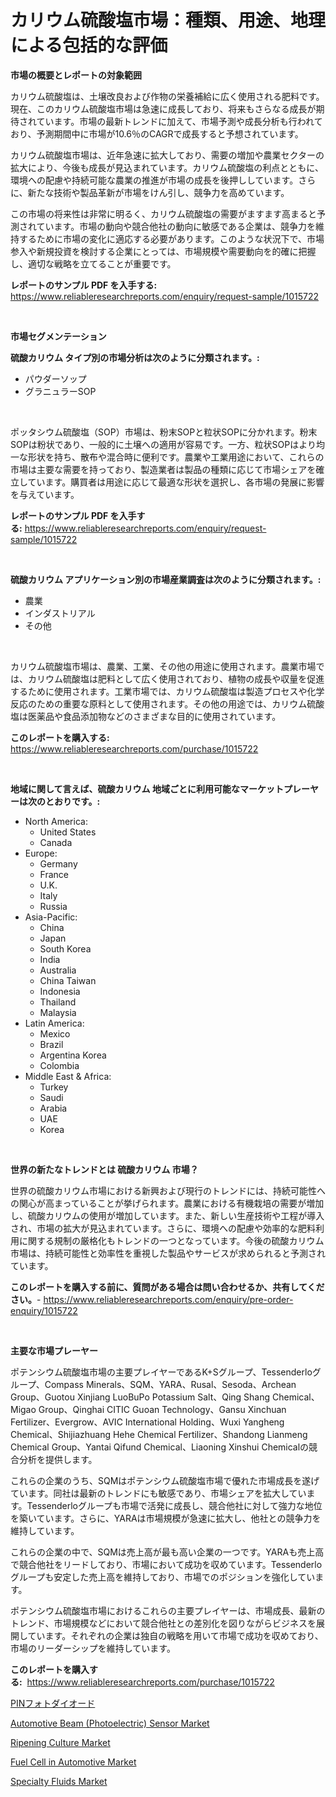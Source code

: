 <p><h1>カリウム硫酸塩市場：種類、用途、地理による包括的な評価</h1></p><p><strong>市場の概要とレポートの対象範囲</strong></p>
<p><p>カリウム硫酸塩は、土壌改良および作物の栄養補給に広く使用される肥料です。現在、このカリウム硫酸塩市場は急速に成長しており、将来もさらなる成長が期待されています。市場の最新トレンドに加えて、市場予測や成長分析も行われており、予測期間中に市場が10.6％のCAGRで成長すると予想されています。</p><p>カリウム硫酸塩市場は、近年急速に拡大しており、需要の増加や農業セクターの拡大により、今後も成長が見込まれています。カリウム硫酸塩の利点とともに、環境への配慮や持続可能な農業の推進が市場の成長を後押ししています。さらに、新たな技術や製品革新が市場をけん引し、競争力を高めています。</p><p>この市場の将来性は非常に明るく、カリウム硫酸塩の需要がますます高まると予測されています。市場の動向や競合他社の動向に敏感である企業は、競争力を維持するために市場の変化に適応する必要があります。このような状況下で、市場参入や新規投資を検討する企業にとっては、市場規模や需要動向を的確に把握し、適切な戦略を立てることが重要です。</p></p>
<p><strong>レポートのサンプル PDF を入手する:</strong> <a href="https://www.reliableresearchreports.com/enquiry/request-sample/1015722">https://www.reliableresearchreports.com/enquiry/request-sample/1015722</a></p>
<p>&nbsp;</p>
<p><strong>市場セグメンテーション</strong></p>
<p><strong>硫酸カリウム タイプ別の市場分析は次のように分類されます。:</strong></p>
<p><ul><li>パウダーソップ</li><li>グラニュラーSOP</li></ul></p>
<p>&nbsp;</p>
<p><p>ポッタシウム硫酸塩（SOP）市場は、粉末SOPと粒状SOPに分かれます。粉末SOPは粉状であり、一般的に土壌への適用が容易です。一方、粒状SOPはより均一な形状を持ち、散布や混合時に便利です。農業や工業用途において、これらの市場は主要な需要を持っており、製造業者は製品の種類に応じて市場シェアを確立しています。購買者は用途に応じて最適な形状を選択し、各市場の発展に影響を与えています。</p></p>
<p><strong>レポートのサンプル PDF を入手する:</strong>&nbsp;<a href="https://www.reliableresearchreports.com/enquiry/request-sample/1015722">https://www.reliableresearchreports.com/enquiry/request-sample/1015722</a></p>
<p>&nbsp;</p>
<p><strong> 硫酸カリウム アプリケーション別の市場産業調査は次のように分類されます。:</strong></p>
<p><ul><li>農業</li><li>インダストリアル</li><li>その他</li></ul></p>
<p>&nbsp;</p>
<p><p>カリウム硫酸塩市場は、農業、工業、その他の用途に使用されます。農業市場では、カリウム硫酸塩は肥料として広く使用されており、植物の成長や収量を促進するために使用されます。工業市場では、カリウム硫酸塩は製造プロセスや化学反応のための重要な原料として使用されます。その他の用途では、カリウム硫酸塩は医薬品や食品添加物などのさまざまな目的に使用されています。</p></p>
<p><strong>このレポートを購入する:</strong>&nbsp; <a href="https://www.reliableresearchreports.com/purchase/1015722">https://www.reliableresearchreports.com/purchase/1015722</a></p>
<p>&nbsp;</p>
<p><strong>地域に関して言えば、硫酸カリウム 地域ごとに利用可能なマーケットプレーヤーは次のとおりです。:</strong></p>
<p><ul>
    <li>
        North America:
        <ul>
            <li>United States</li>
            <li>Canada</li>
        </ul>
    </li>
    <li>
        Europe:
        <ul>
            <li>Germany</li>
            <li>France</li>
            <li>U.K.</li>
            <li>Italy</li>
            <li>Russia</li>
        </ul>
    </li>
    <li>
        Asia-Pacific:
        <ul>
            <li>China</li>
            <li>Japan</li>
            <li>South Korea</li>
            <li>India</li>
            <li>Australia</li>
            <li>China Taiwan</li>
            <li>Indonesia</li>
            <li>Thailand</li>
            <li>Malaysia</li>
        </ul>
    </li>
    <li>
        Latin America:
        <ul>
            <li>Mexico</li>
            <li>Brazil</li>
            <li>Argentina Korea</li>
            <li>Colombia</li>
        </ul>
    </li>
    <li>
        Middle East & Africa:
        <ul>
            <li>Turkey</li>
            <li>Saudi</li>
            <li>Arabia</li>
            <li>UAE</li>
            <li>Korea</li>
        </ul>
    </li>
    </ul></p>
<p>&nbsp;</p>
<p><strong>世界の新たなトレンドとは 硫酸カリウム 市場？</strong></p>
<p><p>世界の硫酸カリウム市場における新興および現行のトレンドには、持続可能性への関心が高まっていることが挙げられます。農業における有機栽培の需要が増加し、硫酸カリウムの使用が増加しています。また、新しい生産技術や工程が導入され、市場の拡大が見込まれています。さらに、環境への配慮や効率的な肥料利用に関する規制の厳格化もトレンドの一つとなっています。今後の硫酸カリウム市場は、持続可能性と効率性を重視した製品やサービスが求められると予測されています。</p></p>
<p><strong>このレポートを購入する前に、質問がある場合は問い合わせるか、共有してください。</strong>- <a href="https://www.reliableresearchreports.com/enquiry/pre-order-enquiry/1015722">https://www.reliableresearchreports.com/enquiry/pre-order-enquiry/1015722</a></p>
<p>&nbsp;</p>
<p><strong>主要な市場プレーヤー</strong></p>
<p><p>ポテンシウム硫酸塩市場の主要プレイヤーであるK+Sグループ、Tessenderloグループ、Compass Minerals、SQM、YARA、Rusal、Sesoda、Archean Group、Guotou Xinjiang LuoBuPo Potassium Salt、Qing Shang Chemical、Migao Group、Qinghai CITIC Guoan Technology、Gansu Xinchuan Fertilizer、Evergrow、AVIC International Holding、Wuxi Yangheng Chemical、Shijiazhuang Hehe Chemical Fertilizer、Shandong Lianmeng Chemical Group、Yantai Qifund Chemical、Liaoning Xinshui Chemicalの競合分析を提供します。 </p><p>これらの企業のうち、SQMはポテンシウム硫酸塩市場で優れた市場成長を遂げています。同社は最新のトレンドにも敏感であり、市場シェアを拡大しています。Tessenderloグループも市場で活発に成長し、競合他社に対して強力な地位を築いています。さらに、YARAは市場規模が急速に拡大し、他社との競争力を維持しています。</p><p>これらの企業の中で、SQMは売上高が最も高い企業の一つです。YARAも売上高で競合他社をリードしており、市場において成功を収めています。Tessenderloグループも安定した売上高を維持しており、市場でのポジションを強化しています。</p><p>ポテンシウム硫酸塩市場におけるこれらの主要プレイヤーは、市場成長、最新のトレンド、市場規模などにおいて競合他社との差別化を図りながらビジネスを展開しています。それぞれの企業は独自の戦略を用いて市場で成功を収めており、市場のリーダーシップを維持しています。</p></p>
<p><strong>このレポートを購入する:</strong>&nbsp;&nbsp;<a href="https://www.reliableresearchreports.com/purchase/1015722">https://www.reliableresearchreports.com/purchase/1015722</a></p>
<p><p><a href="https://github.com/oqoeusbvpadwjs08/Market-Research-Report-List-1/blob/main/2630573189739.md">PINフォトダイオード</a></p><p><a href="https://issuu.com/reportprime-2/docs/automotive-beam-photoelectric-sensor-market-size-2">Automotive Beam (Photoelectric) Sensor Market</a></p><p><a href="https://view.publitas.com/reportprime-1/global-ripening-culture-market-size-and-market-trends-insights-and-projections-from-2023-to-2030-bydw_89yg4rk/">Ripening Culture Market</a></p><p><a href="https://view.publitas.com/reportprime-1/fuel-cell-in-automotive-market-size-growth-and-forecast-from-2024-2031/">Fuel Cell in Automotive Market</a></p><p><a href="https://github.com/gdfhhhj/Market-Research-Report-List-3/blob/main/specialty-fluids-market.md">Specialty Fluids Market</a></p></p>